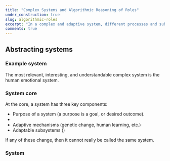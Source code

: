 ```yaml
---
title: "Complex Systems and Algorithmic Reasoning of Roles"
under_construction: true
slug: algorithmic-roles
excerpt: "In a complex and adaptive system, different processes and subsystems can be said to play 'roles' in the larger system. Understanding how these roles interact can help us understand the system, even when we don't understand the details of the subsystems themselves. I believe that this is the best way to gain a better understanding our minds and the social structures we live in."
comments: true
---
```


## Abstracting systems

### Example system

The most relevant, interesting, and understandable complex system is the human emotional system.



### System core

At the core, a system has three key components:

* Purpose of a system (a purpose is a goal, or desired outcome).
* 
* Adaptive mechanisms (genetic change, human learning, etc.)
* Adaptable subsystems ()

If any of these change, then it cannot really be called the same system.


### System
